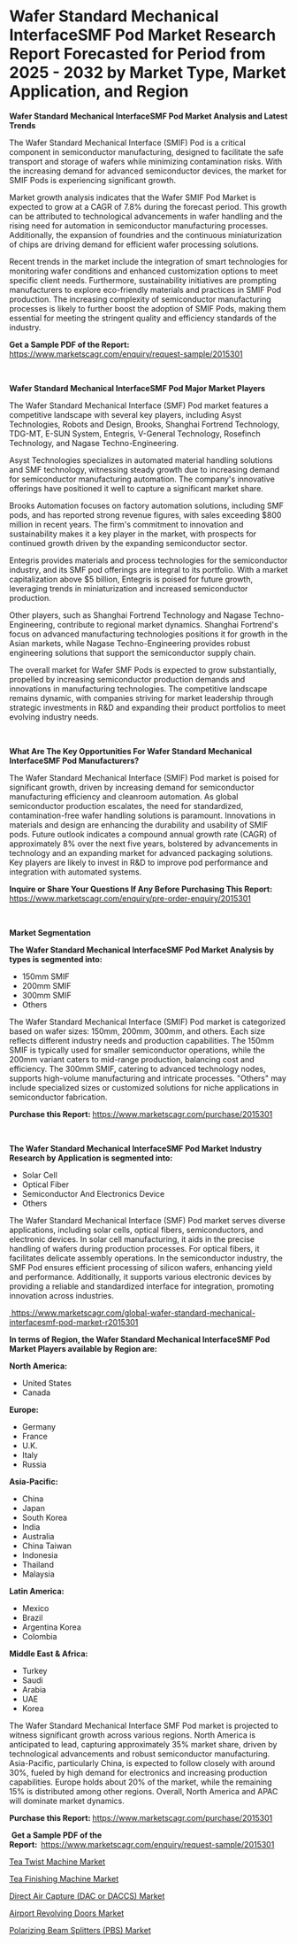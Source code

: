 <p><h1>Wafer Standard Mechanical InterfaceSMF Pod Market Research Report Forecasted for Period from 2025 -  2032 by Market Type, Market Application, and Region</h1></p><p><strong>Wafer Standard Mechanical InterfaceSMF Pod Market Analysis and Latest Trends</strong></p>
<p><p>The Wafer Standard Mechanical Interface (SMIF) Pod is a critical component in semiconductor manufacturing, designed to facilitate the safe transport and storage of wafers while minimizing contamination risks. With the increasing demand for advanced semiconductor devices, the market for SMIF Pods is experiencing significant growth.</p><p>Market growth analysis indicates that the Wafer SMIF Pod Market is expected to grow at a CAGR of 7.8% during the forecast period. This growth can be attributed to technological advancements in wafer handling and the rising need for automation in semiconductor manufacturing processes. Additionally, the expansion of foundries and the continuous miniaturization of chips are driving demand for efficient wafer processing solutions.</p><p>Recent trends in the market include the integration of smart technologies for monitoring wafer conditions and enhanced customization options to meet specific client needs. Furthermore, sustainability initiatives are prompting manufacturers to explore eco-friendly materials and practices in SMIF Pod production. The increasing complexity of semiconductor manufacturing processes is likely to further boost the adoption of SMIF Pods, making them essential for meeting the stringent quality and efficiency standards of the industry.</p></p>
<p><strong>Get a Sample PDF of the Report:&nbsp;</strong> <a href="https://www.marketscagr.com/enquiry/request-sample/2015301?utm_campaign=3001&utm_medium=2&utm_source=Github&utm_content=ia&utm_term=29032025&utm_id=wafer-standard-mechanical-interfacesmf-pod">https://www.marketscagr.com/enquiry/request-sample/2015301</a></p>
<p>&nbsp;</p>
<p><strong>Wafer Standard Mechanical InterfaceSMF Pod Major Market Players</strong></p>
<p><p>The Wafer Standard Mechanical Interface (SMF) Pod market features a competitive landscape with several key players, including Asyst Technologies, Robots and Design, Brooks, Shanghai Fortrend Technology, TDG-MT, E-SUN System, Entegris, V-General Technology, Rosefinch Technology, and Nagase Techno-Engineering.</p><p>Asyst Technologies specializes in automated material handling solutions and SMF technology, witnessing steady growth due to increasing demand for semiconductor manufacturing automation. The company's innovative offerings have positioned it well to capture a significant market share.</p><p>Brooks Automation focuses on factory automation solutions, including SMF pods, and has reported strong revenue figures, with sales exceeding $800 million in recent years. The firm's commitment to innovation and sustainability makes it a key player in the market, with prospects for continued growth driven by the expanding semiconductor sector.</p><p>Entegris provides materials and process technologies for the semiconductor industry, and its SMF pod offerings are integral to its portfolio. With a market capitalization above $5 billion, Entegris is poised for future growth, leveraging trends in miniaturization and increased semiconductor production.</p><p>Other players, such as Shanghai Fortrend Technology and Nagase Techno-Engineering, contribute to regional market dynamics. Shanghai Fortrend's focus on advanced manufacturing technologies positions it for growth in the Asian markets, while Nagase Techno-Engineering provides robust engineering solutions that support the semiconductor supply chain.</p><p>The overall market for Wafer SMF Pods is expected to grow substantially, propelled by increasing semiconductor production demands and innovations in manufacturing technologies. The competitive landscape remains dynamic, with companies striving for market leadership through strategic investments in R&D and expanding their product portfolios to meet evolving industry needs.</p></p>
<p>&nbsp;</p>
<p><strong>What Are The Key Opportunities For Wafer Standard Mechanical InterfaceSMF Pod Manufacturers?</strong></p>
<p><p>The Wafer Standard Mechanical Interface (SMIF) Pod market is poised for significant growth, driven by increasing demand for semiconductor manufacturing efficiency and cleanroom automation. As global semiconductor production escalates, the need for standardized, contamination-free wafer handling solutions is paramount. Innovations in materials and design are enhancing the durability and usability of SMIF pods. Future outlook indicates a compound annual growth rate (CAGR) of approximately 8% over the next five years, bolstered by advancements in technology and an expanding market for advanced packaging solutions. Key players are likely to invest in R&D to improve pod performance and integration with automated systems.</p></p>
<p><strong>Inquire or Share Your Questions If Any Before Purchasing This Report:</strong> <a href="https://www.marketscagr.com/enquiry/pre-order-enquiry/2015301?utm_campaign=3001&utm_medium=2&utm_source=Github&utm_content=ia&utm_term=29032025&utm_id=wafer-standard-mechanical-interfacesmf-pod">https://www.marketscagr.com/enquiry/pre-order-enquiry/2015301</a></p>
<p>&nbsp;</p>
<p><strong>Market Segmentation</strong></p>
<p><strong>The Wafer Standard Mechanical InterfaceSMF Pod Market Analysis by types is segmented into:</strong></p>
<p><ul><li>150mm SMIF</li><li>200mm SMIF</li><li>300mm SMIF</li><li>Others</li></ul></p>
<p><p>The Wafer Standard Mechanical Interface (SMIF) Pod market is categorized based on wafer sizes: 150mm, 200mm, 300mm, and others. Each size reflects different industry needs and production capabilities. The 150mm SMIF is typically used for smaller semiconductor operations, while the 200mm variant caters to mid-range production, balancing cost and efficiency. The 300mm SMIF, catering to advanced technology nodes, supports high-volume manufacturing and intricate processes. "Others" may include specialized sizes or customized solutions for niche applications in semiconductor fabrication.</p></p>
<p><strong>Purchase this Report:&nbsp;</strong><a href="https://www.marketscagr.com/purchase/2015301?utm_campaign=3001&utm_medium=2&utm_source=Github&utm_content=ia&utm_term=29032025&utm_id=wafer-standard-mechanical-interfacesmf-pod">https://www.marketscagr.com/purchase/2015301</a></p>
<p>&nbsp;</p>
<p><strong>The Wafer Standard Mechanical InterfaceSMF Pod Market Industry Research by Application is segmented into:</strong></p>
<p><ul><li>Solar Cell</li><li>Optical Fiber</li><li>Semiconductor And Electronics Device</li><li>Others</li></ul></p>
<p><p>The Wafer Standard Mechanical Interface (SMF) Pod market serves diverse applications, including solar cells, optical fibers, semiconductors, and electronic devices. In solar cell manufacturing, it aids in the precise handling of wafers during production processes. For optical fibers, it facilitates delicate assembly operations. In the semiconductor industry, the SMF Pod ensures efficient processing of silicon wafers, enhancing yield and performance. Additionally, it supports various electronic devices by providing a reliable and standardized interface for integration, promoting innovation across industries.</p></p>
<p><a href="https://www.marketscagr.com/global-wafer-standard-mechanical-interfacesmf-pod-market-r2015301?utm_campaign=3001&utm_medium=2&utm_source=Github&utm_content=ia&utm_term=29032025&utm_id=wafer-standard-mechanical-interfacesmf-pod">&nbsp;https://www.marketscagr.com/global-wafer-standard-mechanical-interfacesmf-pod-market-r2015301</a></p>
<p><strong>In terms of Region, the Wafer Standard Mechanical InterfaceSMF Pod Market Players available by Region are:</strong></p>
<p>
    <p> <strong> North America: </strong>
        <ul>
            <li>United States</li>
            <li>Canada</li>
        </ul>
        </p> 
    <p> <strong> Europe: </strong>
        <ul>
            <li>Germany</li>
            <li>France</li>
            <li>U.K.</li>
            <li>Italy</li>
            <li>Russia</li>
        </ul>
        </p> 
    <p> <strong> Asia-Pacific: </strong>
        <ul>
            <li>China</li>
            <li>Japan</li>
            <li>South Korea</li>
            <li>India</li>
            <li>Australia</li>
            <li>China Taiwan</li>
            <li>Indonesia</li>
            <li>Thailand</li>
            <li>Malaysia</li>
        </ul>
        </p> 
    <p> <strong> Latin America: </strong>
        <ul>
            <li>Mexico</li>
            <li>Brazil</li>
            <li>Argentina Korea</li>
            <li>Colombia</li>
        </ul>
        </p> 
    <p> <strong> Middle East & Africa: </strong>
        <ul>
            <li>Turkey</li>
            <li>Saudi</li>
            <li>Arabia</li>
            <li>UAE</li>
            <li>Korea</li>
        </ul>
    </p>
    </p>
<p><p>The Wafer Standard Mechanical Interface SMF Pod market is projected to witness significant growth across various regions. North America is anticipated to lead, capturing approximately 35% market share, driven by technological advancements and robust semiconductor manufacturing. Asia-Pacific, particularly China, is expected to follow closely with around 30%, fueled by high demand for electronics and increasing production capabilities. Europe holds about 20% of the market, while the remaining 15% is distributed among other regions. Overall, North America and APAC will dominate market dynamics.</p></p>
<p><strong>Purchase this Report: </strong><a href="https://www.marketscagr.com/purchase/2015301?utm_campaign=3001&utm_medium=2&utm_source=Github&utm_content=ia&utm_term=29032025&utm_id=wafer-standard-mechanical-interfacesmf-pod">https://www.marketscagr.com/purchase/2015301</a></p>
<p>&nbsp;<strong>Get a Sample PDF of the Report:&nbsp;&nbsp;</strong><a href="https://www.marketscagr.com/enquiry/request-sample/2015301?utm_campaign=3001&utm_medium=2&utm_source=Github&utm_content=ia&utm_term=29032025&utm_id=wafer-standard-mechanical-interfacesmf-pod">https://www.marketscagr.com/enquiry/request-sample/2015301</a></p>
<p><strong></strong></p>
<p><p><a href="https://www.linkedin.com/pulse/revenue-insights-tea-twist-machine-market-projected-121-vh0ve?utm_campaign=3001&utm_medium=2&utm_source=Github&utm_content=ia&utm_term=29032025&utm_id=wafer-standard-mechanical-interfacesmf-pod">Tea Twist Machine Market</a></p><p><a href="https://www.linkedin.com/pulse/tea-finishing-machine-market-report-analyzing-competitive-yknze?utm_campaign=3001&utm_medium=2&utm_source=Github&utm_content=ia&utm_term=29032025&utm_id=wafer-standard-mechanical-interfacesmf-pod">Tea Finishing Machine Market</a></p><p><a href="https://www.linkedin.com/pulse/direct-air-capture-dac-daccs-market-size-revenue-growth-77yae?utm_campaign=3001&utm_medium=2&utm_source=Github&utm_content=ia&utm_term=29032025&utm_id=wafer-standard-mechanical-interfacesmf-pod">Direct Air Capture (DAC or DACCS) Market</a></p><p><a href="https://www.linkedin.com/pulse/insights-airport-revolving-doors-market-players-size-nmsie?utm_campaign=3001&utm_medium=2&utm_source=Github&utm_content=ia&utm_term=29032025&utm_id=wafer-standard-mechanical-interfacesmf-pod">Airport Revolving Doors Market</a></p><p><a href="https://www.linkedin.com/pulse/outlook-polarizing-beam-splitters-pbs-market-2025-2032-competitive-zftpe?utm_campaign=3001&utm_medium=2&utm_source=Github&utm_content=ia&utm_term=29032025&utm_id=wafer-standard-mechanical-interfacesmf-pod">Polarizing Beam Splitters (PBS) Market</a></p></p>